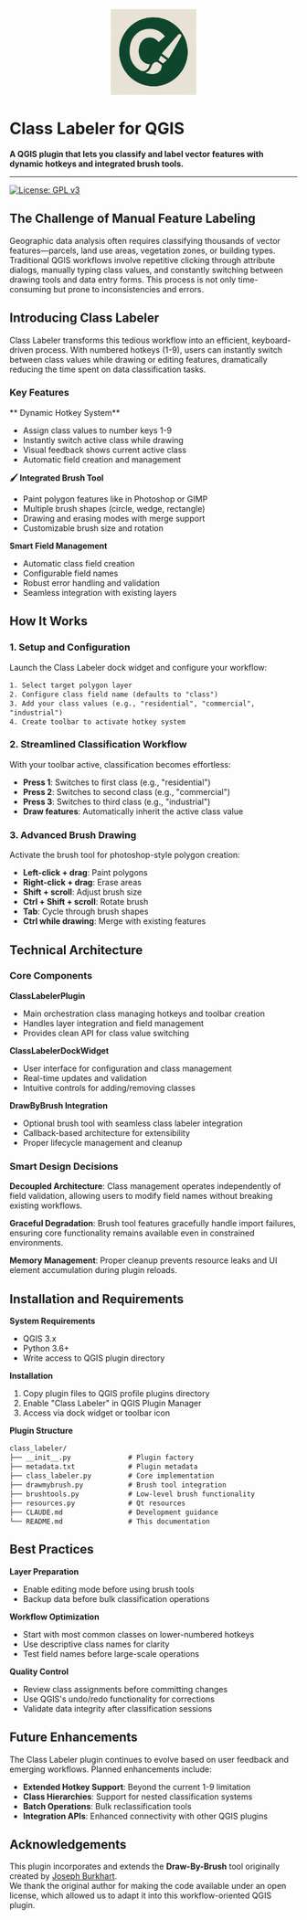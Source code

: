 <p align="center">
  <img src="class_labeler.png" alt="Class Labeler Logo" width="150"/>
</p>



# Class Labeler for QGIS

**A QGIS plugin that lets you classify and label vector features with dynamic hotkeys and integrated brush tools.**

---

[![License: GPL v3](https://img.shields.io/badge/License-GPLv3-blue.svg)](https://www.gnu.org/licenses/gpl-3.0)


## The Challenge of Manual Feature Labeling

Geographic data analysis often requires classifying thousands of vector features—parcels, land use areas, vegetation zones, or building types. Traditional QGIS workflows involve repetitive clicking through attribute dialogs, manually typing class values, and constantly switching between drawing tools and data entry forms. This process is not only time-consuming but prone to inconsistencies and errors.

## Introducing Class Labeler

Class Labeler transforms this tedious workflow into an efficient, keyboard-driven process. With numbered hotkeys (1-9), users can instantly switch between class values while drawing or editing features, dramatically reducing the time spent on data classification tasks.

### Key Features

** Dynamic Hotkey System**
- Assign class values to number keys 1-9
- Instantly switch active class while drawing
- Visual feedback shows current active class
- Automatic field creation and management

**🖌️ Integrated Brush Tool**
- Paint polygon features like in Photoshop or GIMP
- Multiple brush shapes (circle, wedge, rectangle)
- Drawing and erasing modes with merge support
- Customizable brush size and rotation

**Smart Field Management**
- Automatic class field creation
- Configurable field names
- Robust error handling and validation
- Seamless integration with existing layers

## How It Works

### 1. Setup and Configuration

Launch the Class Labeler dock widget and configure your workflow:

```
1. Select target polygon layer
2. Configure class field name (defaults to "class") 
3. Add your class values (e.g., "residential", "commercial", "industrial")
4. Create toolbar to activate hotkey system
```

### 2. Streamlined Classification Workflow

With your toolbar active, classification becomes effortless:

- **Press 1**: Switches to first class (e.g., "residential")
- **Press 2**: Switches to second class (e.g., "commercial")  
- **Press 3**: Switches to third class (e.g., "industrial")
- **Draw features**: Automatically inherit the active class value

### 3. Advanced Brush Drawing

Activate the brush tool for photoshop-style polygon creation:

- **Left-click + drag**: Paint polygons
- **Right-click + drag**: Erase areas
- **Shift + scroll**: Adjust brush size
- **Ctrl + Shift + scroll**: Rotate brush
- **Tab**: Cycle through brush shapes
- **Ctrl while drawing**: Merge with existing features

## Technical Architecture

### Core Components

**ClassLabelerPlugin**
- Main orchestration class managing hotkeys and toolbar creation
- Handles layer integration and field management
- Provides clean API for class value switching

**ClassLabelerDockWidget** 
- User interface for configuration and class management
- Real-time updates and validation
- Intuitive controls for adding/removing classes

**DrawByBrush Integration**
- Optional brush tool with seamless class labeler integration
- Callback-based architecture for extensibility  
- Proper lifecycle management and cleanup

### Smart Design Decisions

**Decoupled Architecture**: Class management operates independently of field validation, allowing users to modify field names without breaking existing workflows.

**Graceful Degradation**: Brush tool features gracefully handle import failures, ensuring core functionality remains available even in constrained environments.

**Memory Management**: Proper cleanup prevents resource leaks and UI element accumulation during plugin reloads.

## Installation and Requirements

**System Requirements**
- QGIS 3.x
- Python 3.6+
- Write access to QGIS plugin directory

**Installation**
1. Copy plugin files to QGIS profile plugins directory
2. Enable "Class Labeler" in QGIS Plugin Manager
3. Access via dock widget or toolbar icon

**Plugin Structure**
```
class_labeler/
├── __init__.py              # Plugin factory
├── metadata.txt             # Plugin metadata
├── class_labeler.py         # Core implementation
├── drawmybrush.py           # Brush tool integration
├── brushtools.py            # Low-level brush functionality
├── resources.py             # Qt resources
├── CLAUDE.md                # Development guidance
└── README.md                # This documentation
```

## Best Practices

**Layer Preparation**
- Enable editing mode before using brush tools
- Backup data before bulk classification operations

**Workflow Optimization**  
- Start with most common classes on lower-numbered hotkeys
- Use descriptive class names for clarity
- Test field names before large-scale operations

**Quality Control**
- Review class assignments before committing changes
- Use QGIS's undo/redo functionality for corrections
- Validate data integrity after classification sessions

## Future Enhancements

The Class Labeler plugin continues to evolve based on user feedback and emerging workflows. Planned enhancements include:

- **Extended Hotkey Support**: Beyond the current 1-9 limitation
- **Class Hierarchies**: Support for nested classification systems
- **Batch Operations**: Bulk reclassification tools
- **Integration APIs**: Enhanced connectivity with other QGIS plugins




## Acknowledgements

This plugin incorporates and extends the **Draw-By-Brush** tool originally created by [Joseph Burkhart](https://github.com/josephburkhart/Draw-By-Brush).  
We thank the original author for making the code available under an open license, which allowed us to adapt it into this workflow-oriented QGIS plugin.
